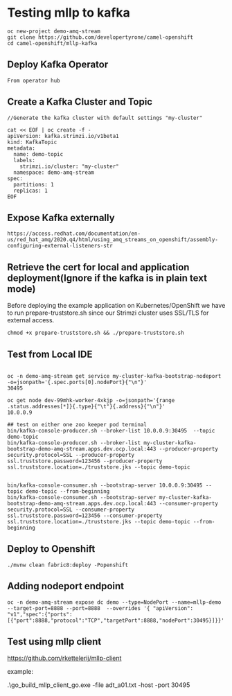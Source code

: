 # Testing mllp to kafka
```
oc new-project demo-amq-stream
git clone https://github.com/developertyrone/camel-openshift
cd camel-openshift/mllp-kafka
```

## Deploy Kafka Operator
```
From operator hub
```

## Create a Kafka Cluster and Topic
```
//Generate the kafka cluster with default settings "my-cluster"
 
cat << EOF | oc create -f -
apiVersion: kafka.strimzi.io/v1beta1
kind: KafkaTopic
metadata:
  name: demo-topic
  labels:
    strimzi.io/cluster: "my-cluster"
  namespace: demo-amq-stream
spec:
  partitions: 1
  replicas: 1
EOF
```

## Expose Kafka externally
```
https://access.redhat.com/documentation/en-us/red_hat_amq/2020.q4/html/using_amq_streams_on_openshift/assembly-configuring-external-listeners-str
```

## Retrieve the cert for local and application deployment(Ignore if the kafka is in plain text mode)
Before deploying the example application on Kubernetes/OpenShift we have to run prepare-truststore.sh since our Strimzi cluster uses SSL/TLS for external access.
```
chmod +x prepare-truststore.sh && ./prepare-truststore.sh
```

## Test from Local IDE
```

oc -n demo-amq-stream get service my-cluster-kafka-bootstrap-nodeport -o=jsonpath='{.spec.ports[0].nodePort}{"\n"}'
30495

oc get node dev-99mhk-worker-4xkjp -o=jsonpath='{range .status.addresses[*]}{.type}{"\t"}{.address}{"\n"}'
10.0.0.9

## test on either one zoo keeper pod terminal 
bin/kafka-console-producer.sh --broker-list 10.0.0.9:30495  --topic demo-topic
bin/kafka-console-producer.sh --broker-list my-cluster-kafka-bootstrap-demo-amq-stream.apps.dev.ocp.local:443 --producer-property security.protocol=SSL --producer-property ssl.truststore.password=123456 --producer-property ssl.truststore.location=./truststore.jks --topic demo-topic


bin/kafka-console-consumer.sh --bootstrap-server 10.0.0.9:30495 --topic demo-topic --from-beginning
bin/kafka-console-consumer.sh --bootstrap-server my-cluster-kafka-bootstrap-demo-amq-stream.apps.dev.ocp.local:443 --consumer-property security.protocol=SSL --consumer-property ssl.truststore.password=123456 --consumer-property ssl.truststore.location=./truststore.jks --topic demo-topic --from-beginning
```

## Deploy to Openshift
```
./mvnw clean fabric8:deploy -Popenshift
```

## Adding nodeport endpoint
```
oc -n demo-amq-stream expose dc demo --type=NodePort --name=mllp-demo --target-port=8888 --port=8888  --overrides '{ "apiVersion": "v1","spec":{"ports":[{"port":8888,"protocol":"TCP","targetPort":8888,"nodePort":30495}]}}'
```
## Test using mllp client
https://github.com/rkettelerij/mllp-client

example:

.\go_build_mllp_client_go.exe -file adt_a01.txt -host <node-ip> -port 30495